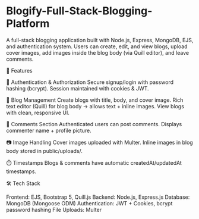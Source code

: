 # Blogify-Full-Stack-Blogging-Platform
A full-stack blogging application built with Node.js, Express, MongoDB, EJS, and authentication system.
Users can create, edit, and view blogs, upload cover images, add images inside the blog body (via Quill editor), and leave comments.

🚀 Features

🔐 Authentication & Authorization
Secure signup/login with password hashing (bcrypt).
Session maintained with cookies & JWT.

📝 Blog Management
Create blogs with title, body, and cover image.
Rich text editor (Quill) for blog body → allows text + inline images.
View blogs with clean, responsive UI.

💬 Comments Section
Authenticated users can post comments.
Displays commenter name + profile picture.

📷 Image Handling
Cover images uploaded with Multer.
Inline images in blog body stored in public/uploads/.

⏱️ Timestamps
Blogs & comments have automatic createdAt/updatedAt timestamps.

🛠️ Tech Stack

Frontend: EJS, Bootstrap 5, Quill.js
Backend: Node.js, Express.js
Database: MongoDB (Mongoose ODM)
Authentication: JWT + Cookies, bcrypt password hashing
File Uploads: Multer
